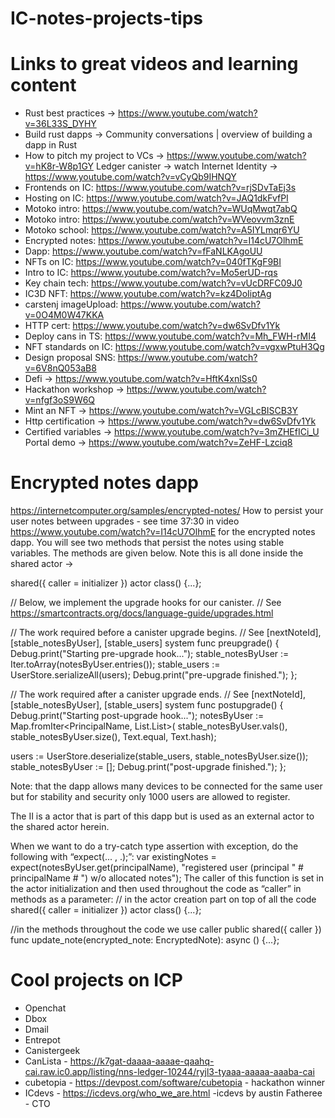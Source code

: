 # IC-notes-projects-tips


# Links to great videos and learning content

- Rust best practices -> https://www.youtube.com/watch?v=36L33S_DYHY 
- Build rust dapps -> Community conversations | overview of building a dapp in Rust 
- How to pitch my project to VCs -> https://www.youtube.com/watch?v=hK8r-W8p1GY Ledger canister -> watch Internet Identity -> https://www.youtube.com/watch?v=vCyQb9IHNQY 
- Frontends on IC: https://www.youtube.com/watch?v=rjSDvTaEj3s 
- Hosting on IC: https://www.youtube.com/watch?v=JAQ1dkFvfPI 
- Motoko intro: https://www.youtube.com/watch?v=WUqMwqt7abQ 
- Motoko intro: https://www.youtube.com/watch?v=WVeovvm3znE 
- Motoko school: https://www.youtube.com/watch?v=A5IYLmqr6YU 
- Encrypted notes: https://www.youtube.com/watch?v=I14cU7OlhmE 
- Dapp: https://www.youtube.com/watch?v=fFaNLKAgoUU 
- NFTs on IC: https://www.youtube.com/watch?v=040fTKgF9BI 
- Intro to IC: https://www.youtube.com/watch?v=Mo5erUD-rqs 
- Key chain tech: https://www.youtube.com/watch?v=vUcDRFC09J0 
- IC3D NFT: https://www.youtube.com/watch?v=kz4DoIiptAg 
- carstenj imageUpload: https://www.youtube.com/watch?v=0O4M0W47KKA 
- HTTP cert: https://www.youtube.com/watch?v=dw6SvDfv1Yk 
- Deploy cans in TS: https://www.youtube.com/watch?v=Mh_FWH-rMI4 
- NFT standards on IC: https://www.youtube.com/watch?v=vgxwPtuH3Qg 
- Design proposal SNS: https://www.youtube.com/watch?v=6V8nQ053aB8 
- Defi -> https://www.youtube.com/watch?v=HftK4xnlSs0 
- Hackathon workshop -> https://www.youtube.com/watch?v=nfgf3oS9W6Q 
- Mint an NFT -> https://www.youtube.com/watch?v=VGLcBISCB3Y 
- Http certification -> https://www.youtube.com/watch?v=dw6SvDfv1Yk 
- Certified variables -> https://www.youtube.com/watch?v=3mZHEfICi_U Portal demo -> https://www.youtube.com/watch?v=ZeHF-Lzciq8

# Encrypted notes dapp

https://internetcomputer.org/samples/encrypted-notes/ How to persist your user notes between upgrades - see time 37:30 in video https://www.youtube.com/watch?v=I14cU7OlhmE for the encrypted notes dapp. You will see two methods that persist the notes using stable variables. The methods are given below. Note this is all done inside the shared actor ->

shared({ caller = initializer }) actor class() {...};

// Below, we implement the upgrade hooks for our canister. // See https://smartcontracts.org/docs/language-guide/upgrades.html

// The work required before a canister upgrade begins. // See [nextNoteId], [stable_notesByUser], [stable_users] system func preupgrade() { Debug.print("Starting pre-upgrade hook..."); stable_notesByUser := Iter.toArray(notesByUser.entries()); stable_users := UserStore.serializeAll(users); Debug.print("pre-upgrade finished."); };

// The work required after a canister upgrade ends. // See [nextNoteId], [stable_notesByUser], [stable_users] system func postupgrade() { Debug.print("Starting post-upgrade hook..."); notesByUser := Map.fromIter<PrincipalName, List.List>( stable_notesByUser.vals(), stable_notesByUser.size(), Text.equal, Text.hash);

   users := UserStore.deserialize(stable_users, stable_notesByUser.size());
   stable_notesByUser := [];
   Debug.print("post-upgrade finished.");
};

Note: that the dapp allows many devices to be connected for the same user but for stability and security only 1000 users are allowed to register.

The II is a actor that is part of this dapp but is used as an external actor to the shared actor herein.

When we want to do a try-catch type assertion with exception, do the following with “expect(... , .);”: var existingNotes = expect(notesByUser.get(principalName), "registered user (principal " # principalName # ") w/o allocated notes"); The caller of this function is set in the actor initialization and then used throughout the code as “caller” in methods as a parameter: // in the actor creation part on top of all the code shared({ caller = initializer }) actor class() {...};

//in the methods throughout the code we use caller public shared({ caller }) func update_note(encrypted_note: EncryptedNote): async () {...};

# Cool projects on ICP 

- Openchat 
- Dbox 
- Dmail 
- Entrepot 
- Canistergeek 
- CanLista - https://k7gat-daaaa-aaaae-qaahq-cai.raw.ic0.app/listing/nns-ledger-10244/ryjl3-tyaaa-aaaaa-aaaba-cai
- cubetopia - https://devpost.com/software/cubetopia - hackathon winner 
- ICdevs - https://icdevs.org/who_we_are.html -icdevs by austin Fatheree - CTO 

